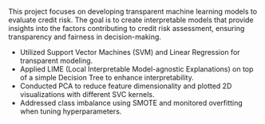 This project focuses on developing transparent machine learning models to evaluate credit risk. The goal is to create interpretable models that provide insights into the factors contributing to credit risk assessment, ensuring transparency and fairness in decision-making.
- Utilized Support Vector Machines (SVM) and Linear Regression for transparent modeling.
- Applied LIME (Local Interpretable Model-agnostic Explanations) on top of a simple Decision Tree to enhance interpretability.
- Conducted PCA to reduce feature dimensionality and plotted 2D visualizations with different SVC kernels.
- Addressed class imbalance using SMOTE and monitored overfitting when tuning hyperparameters.
